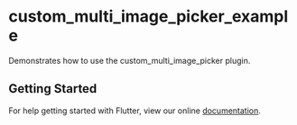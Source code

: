 # custom_multi_image_picker_example

Demonstrates how to use the custom_multi_image_picker plugin.

## Getting Started

For help getting started with Flutter, view our online
[documentation](https://flutter.io/).
